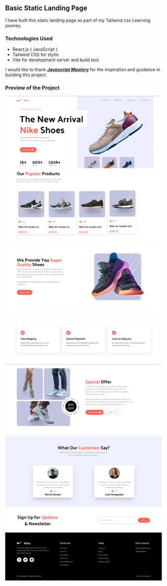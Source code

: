 ## Basic Static Landing Page 
I have built this static landing page as part of my Tailwind css Learning jounrey.

### Technologies Used
- React.js ( JavaScript )
- Tailwind CSS for stylin
- Vite for development server and build tool

I would like to thank ***<a href="https://www.youtube.com/@javascriptmastery">Javascript Mastery</a>*** for the inspiration and guidance in building this project.

### Preview of the Project
![Hero-section](Readme-pictures/Hero.png)
![Products-section](Readme-pictures/Products.png)
![products-section](Readme-pictures/Products-2.png)
![services-section](Readme-pictures/Services.png)
![offer-section](Readme-pictures/Offers.png)
![Testimonials-section](Readme-pictures/Testimonials.png)
![footer-section](Readme-pictures/Footer.png)



